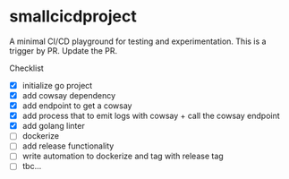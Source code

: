# smallcicdproject

A minimal CI/CD playground for testing and experimentation. This is a trigger by PR. Update the PR.

Checklist
- [x] initialize go project
- [x] add cowsay dependency
- [x] add endpoint to get a cowsay
- [x] add process that to emit logs with cowsay + call the cowsay endpoint
- [x] add golang linter
- [ ] dockerize
- [ ] add release functionality
- [ ] write automation to dockerize and tag with release tag
- [ ] tbc...
